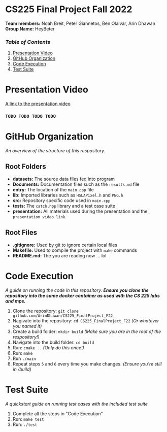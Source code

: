 # **CS225 Final Project Fall 2022**
 **Team members:** Noah Breit, Peter Giannetos, Ben Olaivar, Arin Dhawan  
**Group Name:** HeyBeter
 
### *Table of Contents*
1. [Presentation Video](#video)
2. [GitHub Organization](#intro)
3. [Code Execution](#running)
4. [Test Suite](#tests)

<div id='video'/>

# **Presentation Video**

[A link to the presentation video]()
### **`TODO TODO TODO TODO`**

<div id='intro'/>

 # **GitHub Organization** 

*An overview of the structure of this respository.*

## Root Folders

- **datasets:** The source data files fed into program
- **Documents:** Documentation files such as the `results.md` file
- **entry:** The location of the `main.cpp` file
- **lib:** Imported libraries such as `HSLAPixel.h` and `PNG.h` 
- **src:** Repository specific code used in `main.cpp`
- **tests:** The `catch.hpp` library and a test case suite
- **presentation:** All materials used during the presentation and the `presentation video link`.

## Root Files

- **.gitignore:** Used by git to ignore certain local files
- **Makefile:** Used to compile the project with `make` commands
- **README.md:** The you are reading now ... lol

<div id='running'/>

# **Code Execution** 

*A guide on running the code in this repository. **Ensure you clone the repository into the same docker container as used with the CS 225 labs and mps.***

1. Clone the repository: `git clone github.com/ArinDhawan/CS225_FinalProject_F22`
2. Nagivate into the repository: `cd CS225_FinalProject_F22` *(Or whatever you named it)*
2. Create a build folder: `mkdir build` *(Make sure you are in the root of the respository!)*
3. Navigate into the build folder: `cd build`
4. Run: `cmake ..` *(Only do this once!)*
5. Run: `make`
6. Run `./main`
7. Repeat steps `5` and `6` every time you make changes. *(Ensure you're still in /build)*

<div id='tests'/>

# **Test Suite** 


*A quickstart guide on running test cases with the included test suite*

1. Complete all the steps in "Code Execution"
2. Run: `make test`
3. Run: `./test`
